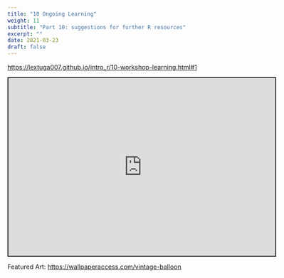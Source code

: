 ```yaml
---
title: "10 Ongoing Learning"
weight: 11
subtitle: "Part 10: suggestions for further R resources"
excerpt: ""
date: 2021-03-23
draft: false
---
```


https://lextuga007.github.io/intro_r/10-workshop-learning.html#1

<iframe src="https://lextuga007.github.io/intro_r/10-workshop-learning.html#1" width="600" height="400" style="border:2px solid currentColor;" loading="lazy" allowfullscreen></iframe> <script>fitvids('.shareagain', {players: 'iframe'});</script>

Featured Art: https://wallpaperaccess.com/vintage-balloon
